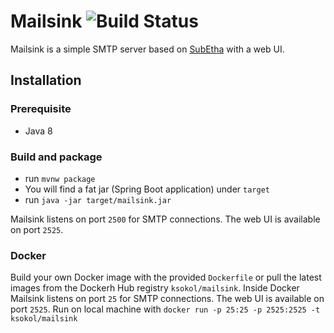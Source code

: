 # Mailsink ![Build Status](https://api.travis-ci.org/ksokol/mailsink.png?branch=master)

Mailsink is a simple SMTP server based on [SubEtha](https://github.com/voodoodyne/subetha) with a web UI.

## Installation

### Prerequisite

- Java 8

### Build and package

- run `mvnw package`
- You will find a fat jar (Spring Boot application) under `target`
- run `java -jar target/mailsink.jar`

Mailsink listens on port `2500` for SMTP connections. The web UI is available on port `2525`.

### Docker

Build your own Docker image with the provided `Dockerfile` or pull the latest images from the Dockerh Hub registry `ksokol/mailsink`.
Inside Docker Mailsink listens on port `25` for SMTP connections. The web UI is available on port `2525`.
Run on local machine with `docker run -p 25:25 -p 2525:2525 -t ksokol/mailsink`
